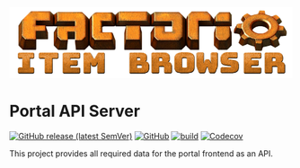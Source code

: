 ![Factorio Item Browser](https://raw.githubusercontent.com/factorio-item-browser/documentation/master/asset/image/logo.png) 

# Portal API Server

[![GitHub release (latest SemVer)](https://img.shields.io/github/v/release/factorio-item-browser/portal-api-server)](https://github.com/factorio-item-browser/portal-api-server/releases)
[![GitHub](https://img.shields.io/github/license/factorio-item-browser/portal-api-server)](LICENSE.md)
[![build](https://img.shields.io/github/workflow/status/factorio-item-browser/portal-api-server/CI?logo=github)](https://github.com/factorio-item-browser/portal-api-server/actions)
[![Codecov](https://img.shields.io/codecov/c/gh/factorio-item-browser/portal-api-server?logo=codecov)](https://codecov.io/gh/factorio-item-browser/portal-api-server)

This project provides all required data for the portal frontend as an API.
